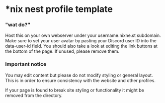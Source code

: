 # *nix nest profile template

### "wat do?"

Host this on your own webserver under your username.nixne.st subdomain. Make sure to set your user avatar by pasting your Discord user ID into the data-user-id field. You should also take a look at editing the link buttons at the bottom of the page. If unused, please remove them.

### Important notice

You may edit content but please do not modify styling or general layout. This is in order to ensure consistency with the website and other profiles. 

If your page is found to break site styling or functionality it might be removed from the directory.